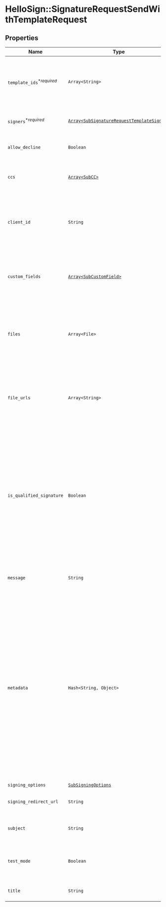 # HelloSign::SignatureRequestSendWithTemplateRequest



## Properties

| Name | Type | Description | Notes |
| ---- | ---- | ----------- | ----- |
| `template_ids`<sup>*_required_</sup> | ```Array<String>``` |  Use `template_ids` to create a SignatureRequest from one or more templates, in the order in which the template will be used.  |  |
| `signers`<sup>*_required_</sup> | [```Array<SubSignatureRequestTemplateSigner>```](SubSignatureRequestTemplateSigner.md) |  Add Signers to your Templated-based Signature Request.  |  |
| `allow_decline` | ```Boolean``` |  Allows signers to decline to sign a document if `true`. Defaults to `false`.  |  [default to false] |
| `ccs` | [```Array<SubCC>```](SubCC.md) |  Add CC email recipients. Required when a CC role exists for the Template.  |  |
| `client_id` | ```String``` |  Client id of the app to associate with the signature request. Used to apply the branding and callback url defined for the app.  |  |
| `custom_fields` | [```Array<SubCustomField>```](SubCustomField.md) |  An array defining values and options for custom fields. Required when a custom field exists in the Template.  |  |
| `files` | ```Array<File>``` |  Use `files[]` to indicate the uploaded file(s) to send for signature.<br><br>This endpoint requires either **files** or **file_urls[]**, but not both.  |  |
| `file_urls` | ```Array<String>``` |  Use `file_urls[]` to have Dropbox Sign download the file(s) to send for signature.<br><br>This endpoint requires either **files** or **file_urls[]**, but not both.  |  |
| `is_qualified_signature` | ```Boolean``` |  Send with a value of `true` if you wish to enable [Qualified Electronic Signatures](https://www.hellosign.com/features/qualified-electronic-signatures) (QES), which requires a face-to-face call to verify the signer&#39;s identity.&lt;br&gt;<br>**Note**: QES is only available on the Premium API plan as an add-on purchase. Cannot be used in `test_mode`. Only works on requests with one signer.  |  [default to false] |
| `message` | ```String``` |  The custom message in the email that will be sent to the signers.  |  |
| `metadata` | ```Hash<String, Object>``` |  Key-value data that should be attached to the signature request. This metadata is included in all API responses and events involving the signature request. For example, use the metadata field to store a signer&#39;s order number for look up when receiving events for the signature request.<br><br>Each request can include up to 10 metadata keys (or 50 nested metadata keys), with key names up to 40 characters long and values up to 1000 characters long.  |  |
| `signing_options` | [```SubSigningOptions```](SubSigningOptions.md) |    |  |
| `signing_redirect_url` | ```String``` |  The URL you want signers redirected to after they successfully sign.  |  |
| `subject` | ```String``` |  The subject in the email that will be sent to the signers.  |  |
| `test_mode` | ```Boolean``` |  Whether this is a test, the signature request will not be legally binding if set to `true`. Defaults to `false`.  |  [default to false] |
| `title` | ```String``` |  The title you want to assign to the SignatureRequest.  |  |


